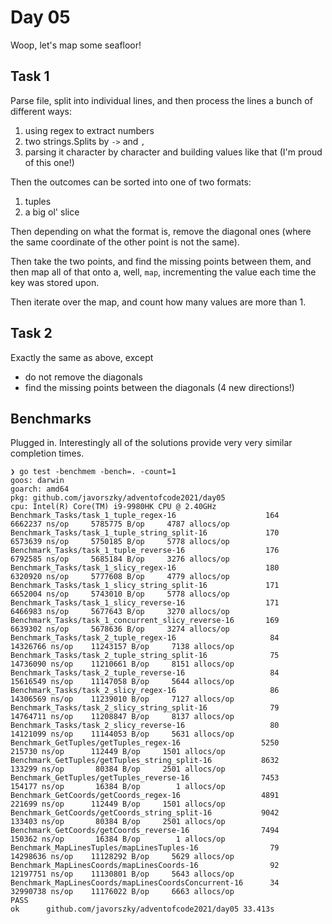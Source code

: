 # Day 05

Woop, let's map some seafloor!

## Task 1

Parse file, split into individual lines, and then process the lines a bunch of different ways:

1. using regex to extract numbers
2. two strings.Splits by ` -> ` and `,`
3. parsing it character by character and building values like that (I'm proud of this one!)

Then the outcomes can be sorted into one of two formats:

1. tuples
2. a big ol' slice

Then depending on what the format is, remove the diagonal ones (where the same coordinate of the other point is not the
same).

Then take the two points, and find the missing points between them, and then map all of that onto a, well, `map`,
incrementing the value each time the key was stored upon.

Then iterate over the map, and count how many values are more than 1.

## Task 2

Exactly the same as above, except

* do not remove the diagonals
* find the missing points between the diagonals (4 new directions!)

## Benchmarks

Plugged in. Interestingly all of the solutions provide very very similar completion times.

```shell
❯ go test -benchmem -bench=. -count=1
goos: darwin
goarch: amd64
pkg: github.com/javorszky/adventofcode2021/day05
cpu: Intel(R) Core(TM) i9-9980HK CPU @ 2.40GHz
Benchmark_Tasks/task_1_tuple_regex-16                    164     6662237 ns/op     5785775 B/op     4787 allocs/op
Benchmark_Tasks/task_1_tuple_string_split-16             170     6573639 ns/op     5750185 B/op     5778 allocs/op
Benchmark_Tasks/task_1_tuple_reverse-16                  176     6792585 ns/op     5685184 B/op     3276 allocs/op
Benchmark_Tasks/task_1_slicy_regex-16                    180     6320920 ns/op     5777608 B/op     4779 allocs/op
Benchmark_Tasks/task_1_slicy_string_split-16             171     6652004 ns/op     5743010 B/op     5778 allocs/op
Benchmark_Tasks/task_1_slicy_reverse-16                  171     6466983 ns/op     5677643 B/op     3270 allocs/op
Benchmark_Tasks/task_1_concurrent_slicy_reverse-16       169     6639302 ns/op     5678636 B/op     3274 allocs/op
Benchmark_Tasks/task_2_tuple_regex-16                     84    14326766 ns/op    11243157 B/op     7138 allocs/op
Benchmark_Tasks/task_2_tuple_string_split-16              75    14736090 ns/op    11210661 B/op     8151 allocs/op
Benchmark_Tasks/task_2_tuple_reverse-16                   84    15616549 ns/op    11147058 B/op     5644 allocs/op
Benchmark_Tasks/task_2_slicy_regex-16                     86    14306569 ns/op    11239010 B/op     7127 allocs/op
Benchmark_Tasks/task_2_slicy_string_split-16              79    14764711 ns/op    11208847 B/op     8137 allocs/op
Benchmark_Tasks/task_2_slicy_reverse-16                   80    14121099 ns/op    11144053 B/op     5631 allocs/op
Benchmark_GetTuples/getTuples_regex-16                  5250      215730 ns/op      112449 B/op     1501 allocs/op
Benchmark_GetTuples/getTuples_string_split-16           8632      133299 ns/op       80384 B/op     2501 allocs/op
Benchmark_GetTuples/getTuples_reverse-16                7453      154177 ns/op       16384 B/op        1 allocs/op
Benchmark_GetCoords/getCoords_regex-16                  4891      221699 ns/op      112449 B/op     1501 allocs/op
Benchmark_GetCoords/getCoords_string_split-16           9042      133403 ns/op       80384 B/op     2501 allocs/op
Benchmark_GetCoords/getCoords_reverse-16                7494      150362 ns/op       16384 B/op        1 allocs/op
Benchmark_MapLinesTuples/mapLinesTuples-16                79    14298636 ns/op    11128292 B/op     5629 allocs/op
Benchmark_MapLinesCoords/mapLinesCoords-16                92    12197751 ns/op    11130801 B/op     5643 allocs/op
Benchmark_MapLinesCoords/mapLinesCoordsConcurrent-16      34    32990738 ns/op    11176022 B/op     6663 allocs/op
PASS
ok  	github.com/javorszky/adventofcode2021/day05	33.413s
```
